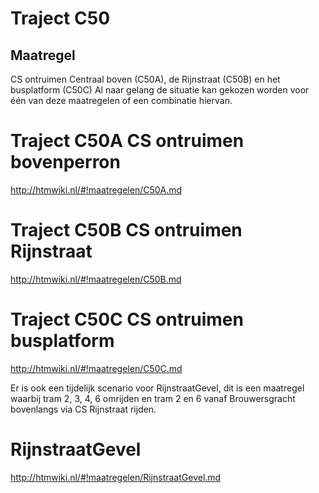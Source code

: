 # Traject C50
## Maatregel
CS ontruimen Centraal boven (C50A), de Rijnstraat (C50B) en het busplatform (C50C)
Al naar gelang de situatie kan gekozen worden voor één van deze maatregelen of een combinatie hiervan.

# Traject C50A CS ontruimen bovenperron
http://htmwiki.nl/#!maatregelen/C50A.md

# Traject C50B CS ontruimen Rijnstraat
http://htmwiki.nl/#!maatregelen/C50B.md

# Traject C50C CS ontruimen busplatform
http://htmwiki.nl/#!maatregelen/C50C.md

Er is ook een tijdelijk scenario voor RijnstraatGevel, dit is een maatregel waarbij tram 2, 3, 4, 6 omrijden en tram 2 en 6 vanaf Brouwersgracht bovenlangs via CS Rijnstraat rijden.

# RijnstraatGevel
http://htmwiki.nl/#!maatregelen/RijnstraatGevel.md
